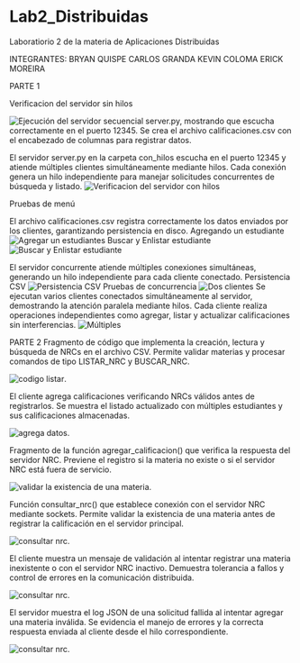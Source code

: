 # Lab2_Distribuidas
Laboratiorio 2 de la materia de Aplicaciones Distribuidas 

INTEGRANTES:
BRYAN QUISPE 
CARLOS GRANDA
KEVIN COLOMA
ERICK MOREIRA

PARTE 1 

Verificacion del servidor sin hilos

![Ejecución del servidor secuencial server.py, mostrando que escucha correctamente en el puerto 12345. Se crea el archivo calificaciones.csv con el encabezado de columnas para registrar datos.](laboratorio_2/imagenes/servidorsinhilos_levantado.png)


El servidor server.py en la carpeta con_hilos escucha en el puerto 12345 y atiende múltiples clientes simultáneamente mediante hilos.
Cada conexión genera un hilo independiente para manejar solicitudes concurrentes de búsqueda y listado.
![Verificacion del servidor con hilos](laboratorio_2/imagenes/levantamiento_server_con_hilos.png)

Pruebas de menú

El archivo calificaciones.csv registra correctamente los datos enviados por los clientes, garantizando persistencia en disco.
Agregando un estudiante
![Agregar un estudiantes](laboratorio_2/imagenes/prueba_con_hilos_agregar.png)
Buscar y Enlistar estudiante
![Buscar y Enlistar estudiante](laboratorio_2/imagenes/prueba_con_hilos_buscar_listar.png)

El servidor concurrente atiende múltiples conexiones simultáneas, generando un hilo independiente para cada cliente conectado.
Persistencia CSV
![Persistencia CSV](laboratorio_2/imagenes/persistencia_CSV_con_hilos.png)
Pruebas de concurrencia
![Dos clientes](laboratorio_2/imagenes/prueba_con_hilos_2_clientes.png)
Se ejecutan varios clientes conectados simultáneamente al servidor, demostrando la atención paralela mediante hilos. Cada cliente realiza operaciones independientes como agregar, listar y actualizar calificaciones sin interferencias.
![Múltiples](laboratorio_2/imagenes/prueba_con_hilos_varios_clientes.png)

PARTE 2
Fragmento de código que implementa la creación, lectura y búsqueda de NRCs en el archivo CSV.
Permite validar materias y procesar comandos de tipo LISTAR_NRC y BUSCAR_NRC.

![codigo listar](laboratorio_2/imagenes/conexion_con_servidor.jpg).

El cliente agrega calificaciones verificando NRCs válidos antes de registrarlos.
Se muestra el listado actualizado con múltiples estudiantes y sus calificaciones almacenadas.

![agrega datos](laboratorio_2/imagenes/ejecucion_lista_hilos_nrc.jpg).

Fragmento de la función agregar_calificacion() que verifica la respuesta del servidor NRC.
Previene el registro si la materia no existe o si el servidor NRC está fuera de servicio.

![validar la existencia de una materia](laboratorio_2/imagenes/listar_buscar_nrcs.jpg).

Función consultar_nrc() que establece conexión con el servidor NRC mediante sockets.
Permite validar la existencia de una materia antes de registrar la calificación en el servidor principal.

![consultar nrc](laboratorio_2/imagenes/try.jpg).

El cliente muestra un mensaje de validación al intentar registrar una materia inexistente o con el servidor NRC inactivo.
Demuestra tolerancia a fallos y control de errores en la comunicación distribuida.

![consultar nrc](laboratorio_2/imagenes/tolerancia.jpg).

El servidor muestra el log JSON de una solicitud fallida al intentar agregar una materia inválida.
Se evidencia el manejo de errores y la correcta respuesta enviada al cliente desde el hilo correspondiente.

![consultar nrc](laboratorio_2/imagenes/manejoErrores.jpg).
